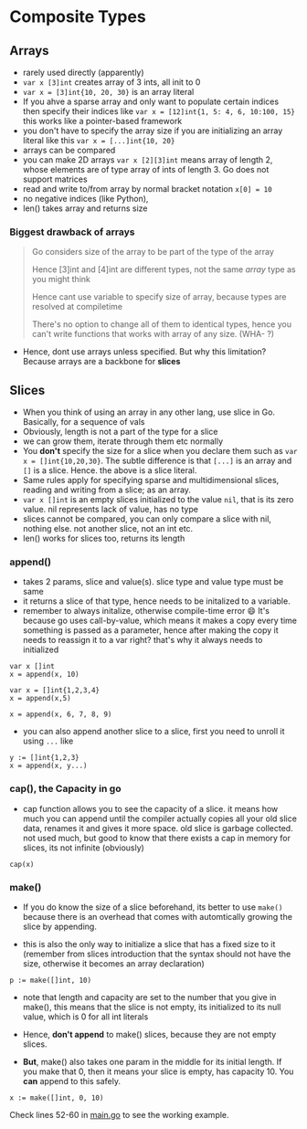 # Composite Types

## Arrays

- rarely used directly (apparently)
- ```var x [3]int``` creates array of 3 ints, all init to 0
- ```var x = [3]int{10, 20, 30}``` is an array literal
- If you ahve a sparse array and only want to populate certain indices then specify their indices like ```var x = [12]int{1, 5: 4, 6, 10:100, 15}``` this works like a pointer-based framework
- you don't have to specify the array size if you are initializing an array literal like this ```var x = [...]int{10, 20}```
- arrays can be compared 
- you can make 2D arrays ```var x [2][3]int``` means array of length 2, whose elements are of type array of ints of length 3. Go does not support matrices
- read and write to/from array by normal bracket notation ```x[0] = 10``` 
- no negative indices (like Python), 
- len() takes array and returns size

### Biggest drawback of arrays

> Go considers size of the array to be part of the type of the array
>
> Hence [3]int and [4]int are different types, not the same *array* type as you might think
>
> Hence cant use variable to specify size of array, because types are resolved at compiletime
>
> There's no option to change all of them to identical types, hence you can't write functions that works with array of any size. (WHA- ?) 

- Hence, dont use arrays unless specified. But why this limitation? Because arrays are a backbone for **slices** 

## Slices

- When you think of using an array in any other lang, use slice in Go. Basically, for a sequence of vals
- Obviously, length is not a part of the type for a slice
- we can grow them, iterate through them etc normally
- You **don't** specify the size for a slice when you declare them such as ```var x = []int{10,20,30}```. The subtle difference is that ```[...]``` is an array and ```[]``` is a slice. Hence. the above is a slice literal.
- Same rules apply for specifying sparse and multidimensional slices, reading and writing from a slice; as an array.
- ```var x []int``` is an empty slices initialized to the value ```nil```, that is its zero value. nil represents lack of value, has no type 
- slices cannot be compared, you can only compare a slice with nil, nothing else. not another slice, not an int etc.
- len() works for slices too, returns its length

### append()

- takes 2 params, slice and value(s). slice type and value type must be same
- it returns a slice of that type, hence needs to be initalized to a variable. 
- remember to always initalize, otherwise compile-time error 😄 It's because go uses call-by-value, which means it makes a copy every time something is passed as a parameter, hence after making the copy it needs to reassign it to a var right? that's why it always needs to initialized

```
var x []int
x = append(x, 10)

var x = []int{1,2,3,4}
x = append(x,5)

x = append(x, 6, 7, 8, 9)
```

- you can also append another slice to a slice, first you need to unroll it using ```...``` like 

```
y := []int{1,2,3}
x = append(x, y...)
```

### cap(), the Capacity in go

- cap function allows you to see the capacity of a slice. it means how much you can append until the compiler actually copies all your old slice data, renames it and gives it more space. old slice is garbage collected. not used much, but good to know that there exists a cap in memory for slices, its not infinite (obviously)

```
cap(x)
```

### make()

- If you do know the size of a slice beforehand, its better to use ```make()``` because there is an overhead that comes with automtically growing the slice by appending.

- this is also the only way to initialize a slice that has a fixed size to it (remember from slices introduction that the syntax should not have the size, otherwise it becomes an array declaration)

```
p := make([]int, 10)
```

- note that length and capacity are set to the number that you give in make(), this means that the slice is not empty, its initialized to its null value, which is 0 for all int literals

- Hence, **don't append** to make() slices, because they are not empty slices. 

- **But**, make() also takes one param in the middle for its initial length. If you make that 0, then it means your slice is empty, has capacity 10. You **can** append to this safely.

```
x := make([]int, 0, 10)
```

Check lines 52-60 in [main.go](./main.go) to see the working example.

